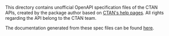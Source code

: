 This directory contains unofficial OpenAPI specification files of the CTAN APIs,
created by the package author based on [CTAN's help pages][help].
All rights regarding the API belong to the CTAN team.

The documentation generated from these spec files
can be found [here](../docs/api).

[help]: https://ctan.org/help
